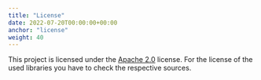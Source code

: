 ```yaml
---
title: "License"
date: 2022-07-20T00:00:00+00:00
anchor: "license"
weight: 40
---
```


This project is licensed under the [Apache 2.0][license] license. For the
license of the used libraries you have to check the respective sources.

[license]: https://github.com/promhippie/scw_exporter/blob/master/LICENSE
